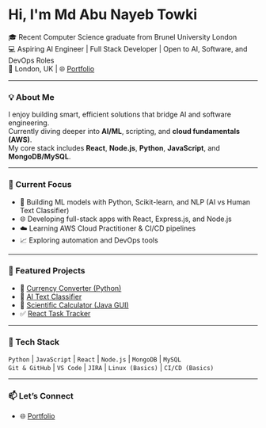 # Hi, I'm Md Abu Nayeb Towki

🎓 Recent Computer Science graduate from Brunel University London  
💻 Aspiring AI Engineer | Full Stack Developer | Open to AI, Software, and DevOps Roles  
📍 London, UK | 🌐 [Portfolio](https://nayebtowki.github.io/my-portfolio-software)

---

### 💡 About Me
I enjoy building smart, efficient solutions that bridge AI and software engineering.  
Currently diving deeper into **AI/ML**, scripting, and **cloud fundamentals (AWS)**.  
My core stack includes **React**, **Node.js**, **Python**, **JavaScript**, and **MongoDB/MySQL**.

---

### 🚀 Current Focus
- 🤖 Building ML models with Python, Scikit-learn, and NLP (AI vs Human Text Classifier)
- 🌐 Developing full-stack apps with React, Express.js, and Node.js
- ☁️ Learning AWS Cloud Practitioner & CI/CD pipelines
- 📈 Exploring automation and DevOps tools

---

### 📌 Featured Projects
- 🔁 [Currency Converter (Python)](https://github.com/nayebtowki/currency-converter-python)
- 🧠 [AI Text Classifier](https://github.com/nayebtowki/ai-detector-ui)
- 🔢 [Scientific Calculator (Java GUI)](https://github.com/nayebtowki/ScientificCalculatorWithGUI)
- ✅ [React Task Tracker](https://github.com/nayebtowki/react-task-tracker)

---

### 🧰 Tech Stack
`Python` | `JavaScript` | `React` | `Node.js` | `MongoDB` | `MySQL`  
`Git & GitHub` | `VS Code` | `JIRA` | `Linux (Basics)` | `CI/CD (Basics)`

---

### 📫 Let’s Connect
- 🌐 [Portfolio](https://nayebtowki.github.io/my-portfolio-software)

